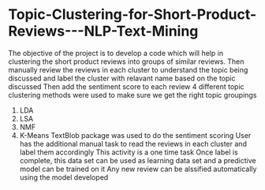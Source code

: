 # Topic-Clustering-for-Short-Product-Reviews---NLP-Text-Mining
The objective of the project is to develop a code which will help in clustering the short product reviews into groups of similar reviews.
Then manually review the reviews in each cluster to understand the topic being discussed and label the cluster with relavant name based on the topic discussed
Then add the sentiment score to each review
4 different topic clustering methods were used to make sure we get the right topic groupings
1. LDA
2. LSA
3. NMF
4. K-Means
TextBlob package was used to do the sentiment scoring
User has the additional manual task to read the reviews in each cluster and label them accordingly
  This activity is a one time task 
  Once label is complete, this data set can be used as learning data set and a predictive model can be trained on it
  Any new review can be alssified automatically using the model developed
